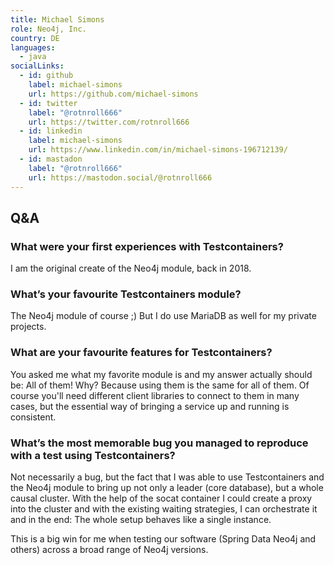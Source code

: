 ```yaml
---
title: Michael Simons
role: Neo4j, Inc.
country: DE
languages:
  - java
socialLinks:
  - id: github
    label: michael-simons
    url: https://github.com/michael-simons
  - id: twitter
    label: "@rotnroll666"
    url: https://twitter.com/rotnroll666
  - id: linkedin
    label: michael-simons
    url: https://www.linkedin.com/in/michael-simons-196712139/
  - id: mastadon
    label: "@rotnroll666"
    url: https://mastodon.social/@rotnroll666
---
```

## Q&A
### What were your first experiences with Testcontainers?
I am the original create of the Neo4j module, back in 2018.

### What’s your favourite Testcontainers module?
The Neo4j module of course ;) But I do use MariaDB as well for my private projects.

### What are your favourite features for Testcontainers?
You asked me what my favorite module is and my answer actually should be: All of them! Why? Because using them is the same for all of them. Of course you'll need different client libraries to connect to them in many cases, but the essential way of bringing a service up and running is consistent.

### What’s the most memorable bug you managed to reproduce with a test using Testcontainers?
Not necessarily a bug, but the fact that I was able to use Testcontainers and the Neo4j module to bring up not only a leader (core database), but a whole causal cluster.  With the help of the socat container I could create a proxy into the cluster and with the existing waiting strategies, I can orchestrate it and in the end: The whole setup behaves like a single instance. 

This is a big win for me when testing our software (Spring Data Neo4j and others) across a broad range of Neo4j versions.